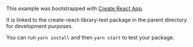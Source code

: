 This example was bootstrapped with [Create React App](https://github.com/facebook/create-react-app).

It is linked to the create-react-library-test package in the parent directory for development purposes.

You can run `yarn install` and then `yarn start` to test your package.

